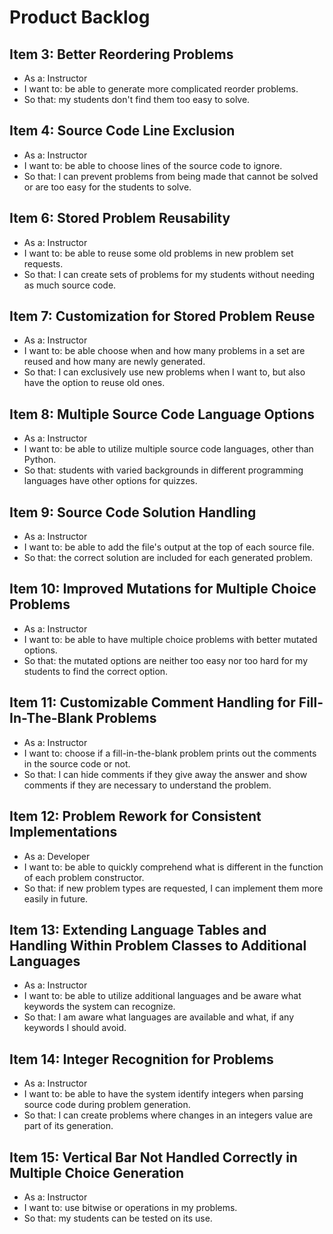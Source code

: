 # Product Backlog #

## Item 3: Better Reordering Problems ##

- As a: Instructor
- I want to: be able to generate more complicated reorder problems.
- So that: my students don't find them too easy to solve.

## Item 4: Source Code Line Exclusion ##

- As a: Instructor
- I want to: be able to choose lines of the source code to ignore.
- So that: I can prevent problems from being made that cannot be solved or are too easy for the students to solve.

## Item 6: Stored Problem Reusability ##

- As a: Instructor
- I want to: be able to reuse some old problems in new problem set requests.
- So that: I can create sets of problems for my students without needing as much source code.

## Item 7: Customization for Stored Problem Reuse ##

- As a: Instructor
- I want to: be able choose when and how many problems in a set are reused and how many are newly generated.
- So that: I can exclusively use new problems when I want to, but also have the option to reuse old ones.

## Item 8: Multiple Source Code Language Options ##

- As a: Instructor
- I want to: be able to utilize multiple source code languages, other than Python.
- So that: students with varied backgrounds in different programming languages have other options for quizzes.

## Item 9: Source Code Solution Handling ##

- As a: Instructor
- I want to: be able to add the file's output at the top of each source file.
- So that: the correct solution are included for each generated problem.

## Item 10: Improved Mutations for Multiple Choice Problems ##

- As a: Instructor
- I want to: be able to have multiple choice problems with better mutated options.
- So that: the mutated options are neither too easy nor too hard for my students to find the correct option.

## Item 11: Customizable Comment Handling for Fill-In-The-Blank Problems ##

- As a: Instructor
- I want to: choose if a fill-in-the-blank problem prints out the comments in the source code or not.
- So that: I can hide comments if they give away the answer and show comments if they are necessary to understand the problem.

## Item 12: Problem Rework for Consistent Implementations ##

- As a: Developer
- I want to: be able to quickly comprehend what is different in the function of each problem constructor.
- So that: if new problem types are requested, I can implement them more easily in future.

## Item 13: Extending Language Tables and Handling Within Problem Classes to Additional Languages ##

- As a: Instructor
- I want to: be able to utilize additional languages and be aware what keywords the system can recognize.
- So that: I am aware what languages are available and what, if any keywords I should avoid.

## Item 14: Integer Recognition for Problems ##

- As a: Instructor
- I want to: be able to have the system identify integers when parsing source code during problem generation.
- So that: I can create problems where changes in an integers value are part of its generation.

## Item 15: Vertical Bar Not Handled Correctly in Multiple Choice Generation ##

- As a: Instructor
- I want to: use bitwise or operations in my problems.
- So that: my students can be tested on its use.
